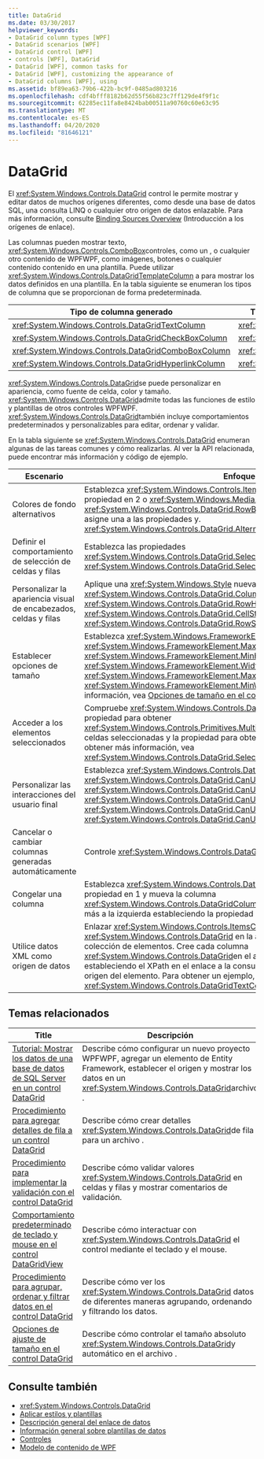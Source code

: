 ```yaml
---
title: DataGrid
ms.date: 03/30/2017
helpviewer_keywords:
- DataGrid column types [WPF]
- DataGrid scenarios [WPF]
- DataGrid control [WPF]
- controls [WPF], DataGrid
- DataGrid [WPF], common tasks for
- DataGrid [WPF], customizing the appearance of
- DataGrid columns [WPF], using
ms.assetid: bf89ea63-79b6-422b-bc9f-0485ad803216
ms.openlocfilehash: cdf4bfff8182b62d55f56b823c7ff129de4f9f1c
ms.sourcegitcommit: 62285ec11fa8e8424bab00511a90760c60e63c95
ms.translationtype: MT
ms.contentlocale: es-ES
ms.lasthandoff: 04/20/2020
ms.locfileid: "81646121"
---
```

# <a name="datagrid"></a>DataGrid
El <xref:System.Windows.Controls.DataGrid> control le permite mostrar y editar datos de muchos orígenes diferentes, como desde una base de datos SQL, una consulta LINQ o cualquier otro origen de datos enlazable. Para más información, consulte [Binding Sources Overview](../data/binding-sources-overview.md) (Introducción a los orígenes de enlace).  
  
 Las columnas pueden mostrar texto, <xref:System.Windows.Controls.ComboBox>controles, como un , o cualquier otro contenido de WPFWPF, como imágenes, botones o cualquier contenido contenido en una plantilla. Puede utilizar <xref:System.Windows.Controls.DataGridTemplateColumn> a para mostrar los datos definidos en una plantilla. En la tabla siguiente se enumeran los tipos de columna que se proporcionan de forma predeterminada.  
  
|Tipo de columna generado|Tipo de datos|  
|---------------------------|---------------|  
|<xref:System.Windows.Controls.DataGridTextColumn>|<xref:System.String>|  
|<xref:System.Windows.Controls.DataGridCheckBoxColumn>|<xref:System.Boolean>|  
|<xref:System.Windows.Controls.DataGridComboBoxColumn>|<xref:System.Enum>|  
|<xref:System.Windows.Controls.DataGridHyperlinkColumn>|<xref:System.Uri>|  
  
 <xref:System.Windows.Controls.DataGrid>se puede personalizar en apariencia, como fuente de celda, color y tamaño. <xref:System.Windows.Controls.DataGrid>admite todas las funciones de estilo y plantillas de otros controles WPFWPF. <xref:System.Windows.Controls.DataGrid>también incluye comportamientos predeterminados y personalizables para editar, ordenar y validar.  
  
 En la tabla siguiente se <xref:System.Windows.Controls.DataGrid> enumeran algunas de las tareas comunes y cómo realizarlas. Al ver la API relacionada, puede encontrar más información y código de ejemplo.  
  
|Escenario|Enfoque|  
|--------------|--------------|  
|Colores de fondo alternativos|Establezca <xref:System.Windows.Controls.ItemsControl.AlternationIndex%2A> la propiedad en 2 o <xref:System.Windows.Media.Brush> más <xref:System.Windows.Controls.DataGrid.RowBackground%2A> y, a continuación, asigne una a las propiedades y. <xref:System.Windows.Controls.DataGrid.AlternatingRowBackground%2A>|  
|Definir el comportamiento de selección de celdas y filas|Establezca las propiedades <xref:System.Windows.Controls.DataGrid.SelectionMode%2A> y <xref:System.Windows.Controls.DataGrid.SelectionUnit%2A>.|  
|Personalizar la apariencia visual de encabezados, celdas y filas|Aplique una <xref:System.Windows.Style> nueva <xref:System.Windows.Controls.DataGrid.ColumnHeaderStyle%2A> <xref:System.Windows.Controls.DataGrid.RowHeaderStyle%2A>a <xref:System.Windows.Controls.DataGrid.CellStyle%2A>las <xref:System.Windows.Controls.DataGrid.RowStyle%2A> propiedades , , , o .|  
|Establecer opciones de tamaño|Establezca <xref:System.Windows.FrameworkElement.Height%2A>las <xref:System.Windows.FrameworkElement.MaxHeight%2A> <xref:System.Windows.FrameworkElement.MinHeight%2A>propiedades <xref:System.Windows.FrameworkElement.Width%2A> <xref:System.Windows.FrameworkElement.MaxWidth%2A>, <xref:System.Windows.FrameworkElement.MinWidth%2A> , , , , o . Para obtener más información, vea [Opciones de tamaño en el control DataGrid](sizing-options-in-the-datagrid-control.md).|  
|Acceder a los elementos seleccionados|Compruebe <xref:System.Windows.Controls.DataGrid.SelectedCells%2A> la propiedad para obtener <xref:System.Windows.Controls.Primitives.MultiSelector.SelectedItems%2A> las celdas seleccionadas y la propiedad para obtener las filas seleccionadas. Para obtener más información, vea <xref:System.Windows.Controls.DataGrid.SelectedCells%2A>.|  
|Personalizar las interacciones del usuario final|Establezca <xref:System.Windows.Controls.DataGrid.CanUserAddRows%2A>las <xref:System.Windows.Controls.DataGrid.CanUserDeleteRows%2A> <xref:System.Windows.Controls.DataGrid.CanUserReorderColumns%2A>propiedades <xref:System.Windows.Controls.DataGrid.CanUserResizeColumns%2A> <xref:System.Windows.Controls.DataGrid.CanUserResizeRows%2A>, <xref:System.Windows.Controls.DataGrid.CanUserSortColumns%2A> , , , , y .|  
|Cancelar o cambiar columnas generadas automáticamente|Controle <xref:System.Windows.Controls.DataGrid.AutoGeneratingColumn> el evento.|  
|Congelar una columna|Establezca <xref:System.Windows.Controls.DataGrid.FrozenColumnCount%2A> la propiedad en 1 y mueva la columna <xref:System.Windows.Controls.DataGridColumn.DisplayIndex%2A> a la posición más a la izquierda estableciendo la propiedad en 0.|  
|Utilice datos XML como origen de datos|Enlazar <xref:System.Windows.Controls.ItemsControl.ItemsSource%2A> el <xref:System.Windows.Controls.DataGrid> en la a la XPath consulta que representa la colección de elementos. Cree cada columna <xref:System.Windows.Controls.DataGrid>en el archivo . Enlazar cada columna estableciendo el XPath en el enlace a la consulta que obtiene la propiedad en el origen del elemento. Para obtener un ejemplo, consulte <xref:System.Windows.Controls.DataGridTextColumn>.|  
  
## <a name="related-topics"></a>Temas relacionados  
  
|Title|Descripción|  
|-----------|-----------------|  
|[Tutorial: Mostrar los datos de una base de datos de SQL Server en un control DataGrid](walkthrough-display-data-from-a-sql-server-database-in-a-datagrid-control.md)|Describe cómo configurar un nuevo proyecto WPFWPF, agregar un elemento de Entity Framework, establecer el origen y mostrar los datos en un <xref:System.Windows.Controls.DataGrid>archivo .|  
|[Procedimiento para agregar detalles de fila a un control DataGrid](how-to-add-row-details-to-a-datagrid-control.md)|Describe cómo crear detalles <xref:System.Windows.Controls.DataGrid>de fila para un archivo .|  
|[Procedimiento para implementar la validación con el control DataGrid](how-to-implement-validation-with-the-datagrid-control.md)|Describe cómo validar valores <xref:System.Windows.Controls.DataGrid> en celdas y filas y mostrar comentarios de validación.|  
|[Comportamiento predeterminado de teclado y mouse en el control DataGridView](default-keyboard-and-mouse-behavior-in-the-datagrid-control.md)|Describe cómo interactuar con <xref:System.Windows.Controls.DataGrid> el control mediante el teclado y el mouse.|  
|[Procedimiento para agrupar, ordenar y filtrar datos en el control DataGrid](how-to-group-sort-and-filter-data-in-the-datagrid-control.md)|Describe cómo ver los <xref:System.Windows.Controls.DataGrid> datos de diferentes maneras agrupando, ordenando y filtrando los datos.|  
|[Opciones de ajuste de tamaño en el control DataGrid](sizing-options-in-the-datagrid-control.md)|Describe cómo controlar el tamaño absoluto <xref:System.Windows.Controls.DataGrid>y automático en el archivo .|  
  
## <a name="see-also"></a>Consulte también

- <xref:System.Windows.Controls.DataGrid>
- [Aplicar estilos y plantillas](../../../desktop-wpf/fundamentals/styles-templates-overview.md)
- [Descripción general del enlace de datos](../../../desktop-wpf/data/data-binding-overview.md)
- [Información general sobre plantillas de datos](../data/data-templating-overview.md)
- [Controles](index.md)
- [Modelo de contenido de WPF](wpf-content-model.md)
